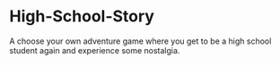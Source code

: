 # High-School-Story
A choose your own adventure game where you get to be a high school student again and experience some nostalgia. 
